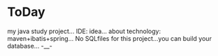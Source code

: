 # ToDay
my java study project...
IDE: idea...
about technology: maven+ibatis+spring...
No SQLfiles for this project...you can build your database...
-__-
